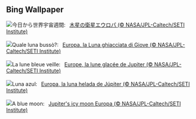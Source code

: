 ## Bing Wallpaper
![](https://www.bing.com/th?id=OHR.EuropaMoon_JA-JP4639297209_UHD.jpg&w=1000)今日から世界宇宙週間:&nbsp;&ensp;[木星の衛星エウロパ (© NASA/JPL-Caltech/SETI Institute)](https://www.bing.com/th?id=OHR.EuropaMoon_JA-JP4639297209_UHD.jpg)
<br><br/>
![](https://www.bing.com/th?id=OHR.EuropaMoon_IT-IT5266996752_UHD.jpg&w=1000)Quale luna bussò?:&nbsp;&ensp;[Europa, la Luna ghiacciata di Giove (© NASA/JPL-Caltech/SETI Institute)](https://www.bing.com/th?id=OHR.EuropaMoon_IT-IT5266996752_UHD.jpg)
<br><br/>
![](https://www.bing.com/th?id=OHR.EuropaMoon_FR-FR8860978550_UHD.jpg&w=1000)La lune bleue veille:&nbsp;&ensp;[Europe, la lune glacée de Jupiter (© NASA/JPL-Caltech/SETI Institute)](https://www.bing.com/th?id=OHR.EuropaMoon_FR-FR8860978550_UHD.jpg)
<br><br/>
![](https://www.bing.com/th?id=OHR.EuropaMoon_ES-ES3412713189_UHD.jpg&w=1000)Luna azul:&nbsp;&ensp;[Europa, la luna helada de Júpiter (© NASA/JPL-Caltech/SETI Institute)](https://www.bing.com/th?id=OHR.EuropaMoon_ES-ES3412713189_UHD.jpg)
<br><br/>
![](https://www.bing.com/th?id=OHR.EuropaMoon_EN-GB4032019865_UHD.jpg&w=1000)A blue moon:&nbsp;&ensp;[Jupiter's icy moon Europa (© NASA/JPL-Caltech/SETI Institute)](https://www.bing.com/th?id=OHR.EuropaMoon_EN-GB4032019865_UHD.jpg)
<br><br/>
